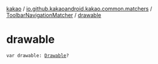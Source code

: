 [kakao](../../index.md) / [io.github.kakaoandroid.kakao.common.matchers](../index.md) / [ToolbarNavigationMatcher](index.md) / [drawable](./drawable.md)

# drawable

`var drawable: `[`Drawable`](https://developer.android.com/reference/android/graphics/drawable/Drawable.html)`?`
